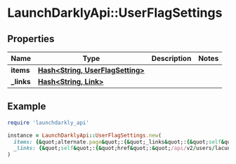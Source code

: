 # LaunchDarklyApi::UserFlagSettings

## Properties

| Name | Type | Description | Notes |
| ---- | ---- | ----------- | ----- |
| **items** | [**Hash&lt;String, UserFlagSetting&gt;**](UserFlagSetting.md) |  |  |
| **_links** | [**Hash&lt;String, Link&gt;**](Link.md) |  |  |

## Example

```ruby
require 'launchdarkly_api'

instance = LaunchDarklyApi::UserFlagSettings.new(
  items: {&quot;alternate.page&quot;:{&quot;_links&quot;:{&quot;self&quot;:{&quot;href&quot;:&quot;/api/v2/users/lacuna/production/Abbie_Braun/flags/alternate.page&quot;,&quot;type&quot;:&quot;application/json&quot;}},&quot;_value&quot;:false,&quot;setting&quot;:null},&quot;sort.order&quot;:{&quot;_links&quot;:{&quot;self&quot;:{&quot;href&quot;:&quot;/api/v2/users/lacuna/production/Abbie_Braun/flags/sort.order&quot;,&quot;type&quot;:&quot;application/json&quot;}},&quot;_value&quot;:true,&quot;setting&quot;:null}},
  _links: {&quot;self&quot;:{&quot;href&quot;:&quot;/api/v2/users/lacuna/production/Abbie_Braun/flags&quot;,&quot;type&quot;:&quot;application/json&quot;}}
)
```

